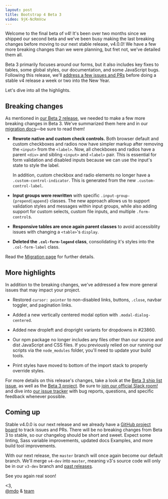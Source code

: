 ```yaml
---
layout: post
title: Bootstrap 4 Beta 3
video: 9jK-NcRmVcw
---
```


Welcome to the final beta of v4! It's been over two months since we shipped our second beta and we've been busy making the last breaking changes before moving to our next stable release, v4.0.0! We have a few more breaking changes than we were planning, but fret not, we've detailed them all.

Beta 3 primarily focuses around our forms, but it also includes key fixes to tables, some global styles, our documentation, and some JavaScript bugs. Following this release, we'll [address a few issues and PRs](https://github.com/twbs/bootstrap/projects/12) before doing a stable v4 release a week or two into the New Year.

Let's dive into all the highlights.

## Breaking changes

As mentioned in [our Beta 2 release](https://blog.getbootstrap.com/2017/10/19/bootstrap-4-beta-2/), we needed to make a few more breaking changes in Beta 3. We've summarized them here and in our [migration docs](https://getbootstrap.com/docs/4.0/migration/#beta-3-changes)—be sure to read them!

- **Rewrote native and custom check controls.** Both browser default and custom checkboxes and radios now have simpler markup after removing the `<input>` from the `<label>`. Now, all checkboxes and radios have a parent `<div>` and sibling `<input>` and `<label>` pair. This is essential for form validation and disabled inputs because we can use the input's state to style the label.

    In addition, custom checkbox and radio elements no longer have a `.custom-control-indicator`. This is generated from the new `.custom-control-label`.

- **Input groups were rewritten** with specific `.input-group-{prepend|append}` classes. The new approach allows us to support validation styles and messages within input groups, while also adding support for custom selects, custom file inputs, and multiple `.form-control`s.

- **Responsive tables are once again parent classes** to avoid accessiblity issues with changing a `<table>`'s `display`.

- **Deleted the `.col-form-legend` class**, consolidating it's styles into the `.col-form-label` class.

Read the [Migration page](https://getbootstrap.com/docs/4.0/migration/#beta-3-changes) for further details.

## More highlights

In addition to the breaking changes, we've addressed a few more general issues that may impact your project.

- Restored `cursor: pointer` to non-disabled links, buttons, `.close`, navbar toggler, and pagination links.

- Added a new vertically centered modal option with `.modal-dialog-centered`.

- Added new dropleft and dropright variants for dropdowns in #23860.

- Our npm package no longer includes any files other than our source and dist JavaScript and CSS files. If you previously relied on our running our scripts via the `node_modules` folder, you'll need to update your build tools.

- Print styles have moved to bottom of the import stack to properly override styles.

For more details on this release's changes, take a look at the [Beta 3 ship list issue](https://github.com/twbs/bootstrap/issues/24439), as well as the [Beta 3 project](https://github.com/twbs/bootstrap/projects/10). Be sure to [join our official Slack room!](https://bootstrap-slack.herokuapp.com) and dive into [our issue tracker](https://github.com/twbs/bootstrap/issues/) with bug reports, questions, and specific feedback whenever possible.

## Coming up

Stable v4.0.0 is our next release and we already have a [GitHub project board](https://github.com/twbs/bootstrap/projects/12) to track issues and PRs. There will be no breaking changes from Beta 3 to stable, so our changelog should be short and sweet. Expect some linting, Sass variable improvements, updated docs Examples, and more build tool improvements.

With our next release, the `master` branch will once again become our default branch. We'll merge `v4-dev` into `master`, meaning v3's source code will only be in our `v3-dev` branch and [past releases](https://github.com/twbs/bootstrap/releases).


See you again real soon!

<3,<br>
[@mdo](https://twitter.com/mdo) & [team](https://github.com/twbs)
